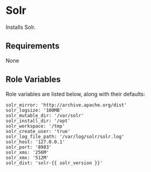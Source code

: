 Solr
=========

Installs Solr.

Requirements
------------

None

Role Variables
--------------

Role variables are listed below, along with their defaults:

    solr_mirror: 'http://archive.apache.org/dist'
    solr_logsize: '100MB'
    solr_mutable_dir: '/var/solr'
    solr_install_dir: '/opt'
    solr_workspace: '/tmp'
    solr_create_user: 'true'
    solr_log_file_path: '/var/log/solr/solr.log'
    solr_host: '127.0.0.1'
    solr_port: '8983'
    solr_xms: '256M'
    solr_xmx: '512M'
    solr_dist: 'solr-{{ solr_version }}'

